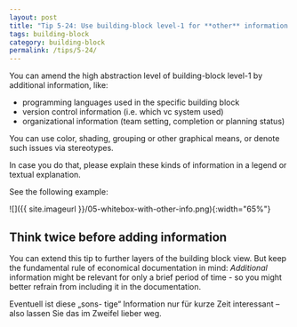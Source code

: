 ```yaml
---
layout: post
title: "Tip 5-24: Use building-block level-1 for **other** information!"
tags: building-block
category: building-block
permalink: /tips/5-24/
---
```


You can amend the high abstraction level of building-block level-1
by additional information, like:

* programming languages used in the specific building block
* version control information (i.e. which vc system used)
* organizational information (team setting, completion or planning status)

You can use color, shading, grouping or other graphical
means, or denote such issues via stereotypes.

In case you do that, please explain these kinds of information
in a legend or textual explanation.

See the following example:

![]({{ site.imageurl }}/05-whitebox-with-other-info.png){:width="65%"}


## Think twice before adding information

You can extend this tip to further layers of the building block view. But keep the fundamental rule of economical documentation
in mind: _Additional_ information might be relevant for only a brief
period of time - so you might better refrain from including it in the
documentation.

Eventuell ist diese „sons- tige“ Information nur für kurze Zeit interessant – also lassen Sie das im Zweifel lieber weg.

